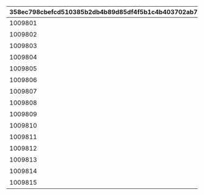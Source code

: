 |358ec798cbefcd510385b2db4b89d85df4f5b1c4b403702ab7f23d50d139a649|09a7c252e5780c8abaeff23a94a3823925778b5071715bf6ac00b2fb542ba8cb|14b7950ec8a66b703f8781c5bc9a76f9a746ef40003626d75392422f386e9f32|a95c5210386ed45a5aa07bbec6b79ac70b0cf3a2bf62a354eed336daae9e2435|224adee9eccdec1a636fbffe74ed7e9cd977f599131792fdb6c13b500dabcaf1|06056912a6df28b978da0468528dc3d4712554362240f7c0c353cbeeb89074cd|dac31c7fc098afb7ecc417d4e6b0b0ad4790699a58afebf13814b8dda26c6c9d|
| --- | --- | --- | --- | --- | --- | --- |
|1009801|10098|小缪茁壮成长日记1|2024/07/31 11:00:00|10098103|0|0|
|1009802|10098|小缪茁壮成长日记2|2024/07/31 11:00:00|0|5098001|1009801|
|1009803|10098|小缪茁壮成长日记3|2024/08/01 05:00:00|0|5098002|1009802|
|1009804|10098|小缪茁壮成长日记4|2024/08/02 05:00:00|0|5098002|1009803|
|1009805|10098|小缪茁壮成长日记5|2024/08/03 05:00:00|0|5098002|1009804|
|1009806|10098|小缪茁壮成长日记6|2024/08/04 05:00:00|0|5098002|1009805|
|1009807|10098|小缪茁壮成长日记7|2024/08/05 05:00:00|0|5098003|1009806|
|1009808|10098|小缪茁壮成长日记8|2024/08/06 05:00:00|0|5098003|1009807|
|1009809|10098|小缪茁壮成长日记9|2024/08/07 05:00:00|0|5098004|1009808|
|1009810|10098|小缪茁壮成长日记10|2024/08/08 05:00:00|0|5098005|1009809|
|1009811|10098|小缪茁壮成长日记11|2024/08/09 05:00:00|0|5098005|1009810|
|1009812|10098|小缪茁壮成长日记12|2024/08/10 05:00:00|0|5098005|1009811|
|1009813|10098|小缪茁壮成长日记13|2024/08/11 05:00:00|0|5098005|1009812|
|1009814|10098|小缪茁壮成长日记14|2024/08/12 05:00:00|0|5098006|1009813|
|1009815|10098|小缪茁壮成长日记15|2024/08/14 05:00:00|0|5098007|1009814|